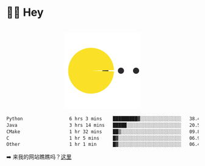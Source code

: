 
# 👋🏻 Hey
<div align="center">
	<br>
	<img src="https://raw.githubusercontent.com/Aniket965/Aniket965/master/pacman.svg?sanitize=true" width="200" height="200">
	<br>
</div>

<!--START_SECTION:waka-->

```txt
Python                 6 hrs 3 mins    █████████▓░░░░░░░░░░░░░░░   38.45 %
Java                   3 hrs 14 mins   █████░░░░░░░░░░░░░░░░░░░░   20.52 %
CMake                  1 hr 32 mins    ██▒░░░░░░░░░░░░░░░░░░░░░░   09.81 %
C                      1 hr 5 mins     █▓░░░░░░░░░░░░░░░░░░░░░░░   06.91 %
Other                  1 hr 1 min      █▓░░░░░░░░░░░░░░░░░░░░░░░   06.46 %
```

<!--END_SECTION:waka-->

 ➡️  来我的网站瞧瞧吗？[这里](https://www.shaolongfei.com)
